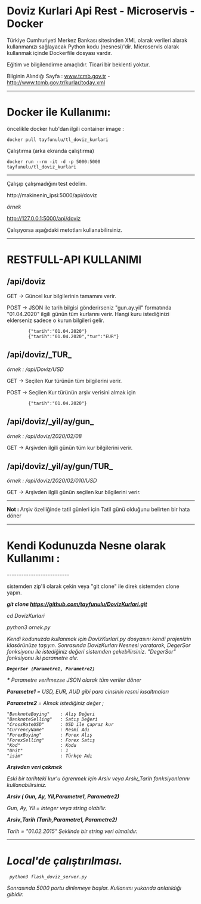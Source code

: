 # Doviz Kurlari Api Rest - Microservis - Docker

Türkiye Cumhuriyeti Merkez Bankası sitesinden XML olarak verileri alarak kullanmanızı sağlayacak Python kodu (nesnesi)'dir. Microservis olarak kullanmak içinde Dockerfile dosyası vardır. 

Eğitim ve bilgilendirme amaçlıdır. Ticari bir beklenti yoktur. 

Bilginin Alındığı Sayfa : www.tcmb.gov.tr -  http://www.tcmb.gov.tr/kurlar/today.xml

<hr>

<h1>Docker ile Kullanımı:</h1>

öncelikle docker hub'dan ilgili container image :

<code>docker pull tayfunulu/tl_doviz_kurlari</code>

Çalıştırma (arka ekranda çalıştırma)

<code>docker run --rm -it -d -p 5000:5000 tayfunulu/tl_doviz_kurlari</code>

--------------------------

Çalışıp çalışmadığını test edelim.

http://makinenin_ipsi:5000/api/doviz

<i>örnek</i>

http://127.0.0.1:5000/api/doviz

Çalışıyorsa aşağıdaki metotları kullanabilirsiniz.

<hr>

# RESTFULL-API KULLANIMI

<h2><b>/api/doviz</b></h2>

GET -> Güncel kur bilgilerinin tamamını verir. 

POST -> JSON ile tarih bilgisi gönderirseniz "gun.ay.yil" formatında "01.04.2020" ilgili günün tüm kurlarını verir. Hangi kuru istediğinizi eklerseniz sadece o kurun bilgileri gelir. 

            {"tarih":"01.04.2020"}  
            {"tarih":"01.04.2020","tur":"EUR"}  


<h2><b>/api/doviz/_TUR_</b></h2>

<i>örnek : /api/Doviz/USD</i> 

GET -> Seçilen Kur türünün tüm bilgilerini verir. 

POST -> Seçilen Kur türünün arşiv verisini almak için
    
            {"tarih":"01.04.2020"}  

<h2><b>/api/doviz/_yil/ay/gun_</b></h2>

<i>örnek : /api/doviz/2020/02/08</i>

GET -> Arşivden ilgili günün tüm kur bilgilerini verir. 

<h2><b>/api/doviz/_yil/ay/gun/TUR_</b></h2>

<i>örnek : /api/doviz/2020/02/010/USD</i>

GET -> Arşivden ilgili günün seçilen kur bilgilerini verir.             

<hr>

<b> Not : </b> Arşiv özelliğinde tatil günleri için Tatil günü olduğunu belirten bir hata döner


<hr>


<h1>Kendi Kodunuzda Nesne olarak Kullanımı :</h1>
--------------------------

sistemden zip'li olarak çekin veya "git clone" ile direk sistemden clone yapın. 

<i><b>git clone https://github.com/tayfunulu/DovizKurlari.git</b>

cd DovizKurlari 

<i>python3 ornek.py</i>


Kendi kodunuzda kullanmak için DovizKurlari.py dosyasını kendi projenizin klasörünüze taşıyın. Sonrasında DovizKurları Nesnesi yaratarak, DegerSor fonksiyonu ile istediğiniz değeri sistemden çekebilirsiniz. "DegerSor" fonksiyonu iki parametre alır. 

<code><b>DegerSor (<i>Parametre1, Parametre2</i>) </b></code>

<b>*</b> Parametre verilmezse JSON olarak tüm veriler döner 

<b> Parametre1 </b> = USD, EUR, AUD gibi para cinsinin resmi kısaltmaları 

<b> Parametre2 </b>= Almak istediğiniz değer ;

    "BanknoteBuying"    : Alış Değeri
    "BanknoteSelling"   : Satış Değeri
    "CrossRateUSD"      : USD ile çapraz kur
    "CurrencyName"      : Resmi Adı
    "ForexBuying"       : Forex Alış     
    "ForexSelling"      : Forex Satış
    "Kod"               : Kodu 
    "Unit"              : 1
    "isim"              : Türkçe Adı     

<b>Arşivden veri çekmek </b>

Eski bir tarihteki kur'u ögrenmek için Arsiv veya Arsiv_Tarih fonksiyonlarını kullanabilirsiniz.

<b>Arsiv (<i> Gun, Ay, Yil,Parametre1, Parametre2</i>) </b>

Gun, Ay, Yil = integer veya string olabilir. 


<b>Arsiv_Tarih (<i>Tarih,Parametre1, Parametre2</i>) </b>

Tarih = "01.02.2015" Şeklinde bir string veri olmalıdır. 

<hr>

<h1> Local'de çalıştırılması. </h1>

<code> python3 flask_doviz_server.py</code>

Sonrasında 5000 portu dinlemeye başlar. Kullanımı yukarıda anlatıldığı gibidir. 
